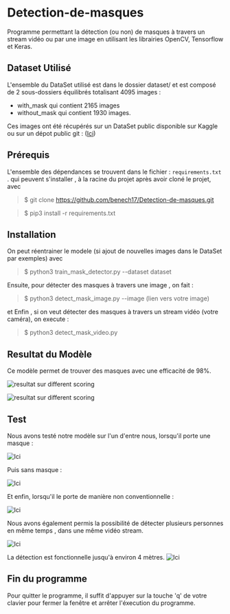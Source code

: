 # Detection-de-masques
Programme permettant la détection (ou non) de masques à travers un stream vidéo ou par une image en utilisant les librairies OpenCV, Tensorflow et Keras.


## Dataset Utilisé 
L'ensemble du DataSet utilisé est dans le dossier dataset/  et est composé de 2 sous-dossiers équilibrés totalisant 4095 images : 
- with_mask  qui contient 2165 images 
- without_mask qui contient 1930 images.

Ces images ont été récupérés sur un DataSet public disponible sur Kaggle ou sur un dépot public git : ([Ici](https://github.com/X-zhangyang/Real-World-Masked-Face-Dataset)) 

## Prérequis 
L'ensemble des dépendances se trouvent dans le fichier : 
``` requirements.txt ``` . qui peuvent s'installer , à la racine du projet après avoir cloné le projet, avec 

>$ git clone https://github.com/benech17/Detection-de-masques.git 

>$ pip3 install -r requirements.txt

## Installation
 On peut réentrainer le modele (si ajout de nouvelles images dans le DataSet par exemples) avec 
 
 >$ python3 train_mask_detector.py --dataset dataset
 
 Ensuite, pour détecter des masques à travers une image , on fait : 
 
 >$ python3 detect_mask_image.py --image (lien vers votre image)

et Enfin , si on veut détecter des masques à travers un stream vidéo (votre caméra), on execute : 

>$ python3 detect_mask_video.py

## Resultat du Modèle

Ce modèle permet de trouver des masques avec une efficacité de 98%.

![resultat sur different scoring](https://github.com/IAAP-project/Detection-de-masques/blob/main/result/accuracy.png )

![resultat sur different scoring](https://github.com/IAAP-project/Detection-de-masques/blob/main/result/train.png)

## Test 
Nous avons testé notre modèle sur l'un d'entre nous, lorsqu'il porte une masque : 

![Ici](https://github.com/IAAP-project/Detection-de-masques/blob/main/result/withMask.png)

Puis sans masque : 

![Ici](https://github.com/IAAP-project/Detection-de-masques/blob/main/result/without.png)

Et enfin, lorsqu'il le porte de manière non conventionnelle : 

![Ici](https://github.com/IAAP-project/Detection-de-masques/blob/main/result/withOrWithout.png)

Nous avons également permis la possibilité de détecter plusieurs personnes en même temps , dans une même vidéo stream.

![Ici](https://github.com/IAAP-project/Detection-de-masques/blob/main/result/detection_mulitple.png)

La détection est fonctionnelle jusqu'à environ 4 mètres. 
![Ici](https://github.com/IAAP-project/Detection-de-masques/blob/main/result/distance.png)

## Fin du programme 

Pour quitter le programme, il suffit d'appuyer sur la touche 'q' de votre clavier pour fermer la fenêtre et arrêter l'éxecution du programme.
